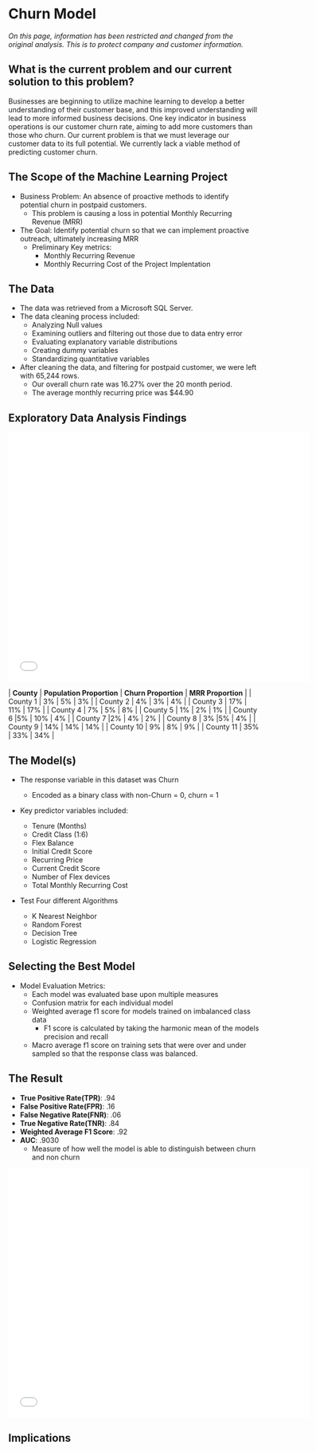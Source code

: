 # Churn Model

*On this page, information has been restricted and changed from the original analysis. This is to protect company and customer information.*

## What is the current problem and our current solution to this problem?
Businesses are beginning to utilize machine learning to develop a better understanding of their customer base, and this improved understanding will lead to more informed business decisions. One key indicator in business operations is our customer churn rate, aiming to add more customers than those who churn. Our current problem is that we must leverage our customer data to its full potential. We currently lack a viable method of predicting customer churn.
## The Scope of the Machine Learning Project
* Business Problem: An absence of proactive methods to identify potential churn in postpaid customers. 
   - This problem is causing a loss in potential Monthly Recurring Revenue (MRR)
* The Goal: Identify potential churn so that we can implement proactive outreach, ultimately increasing MRR
   - Preliminary Key metrics: 
      * Monthly Recurring Revenue
      * Monthly Recurring Cost of the Project Implentation

## The Data
* The data was retrieved from a Microsoft SQL Server.
* The data cleaning process included:
   - Analyzing Null values
   - Examining outliers and filtering out those due to data entry error
   - Evaluating explanatory variable distributions
   - Creating dummy variables
   - Standardizing quantitative variables
* After cleaning the data, and filtering for postpaid customer, we were left with 65,244 rows.
   - Our overall churn rate was 16.27% over the 20 month period.
   - The average monthly recurring price was $44.90


## Exploratory Data Analysis Findings

<iframe src="dummy_county_churn.html" width="120%" height="500" style="border:1px white;">  </iframe>


| **County** | **Population Proportion** | **Churn Proportion** | **MRR Proportion** |
| County 1 | 3% | 5% | 3% |
| County 2 | 4% | 3% | 4% |
| County 3 | 17% | 11% | 17% |
| County 4 | 7% | 5% | 8% |
| County 5 | 1% | 2% | 1% | 
| County 6 |5% | 10% | 4% |
| County 7 |2% | 4% | 2% |
| County 8 | 3% |5% | 4% |
| County 9 | 14% | 14% | 14% |
| County 10 | 9% | 8% | 9% |
| County 11 | 35% | 33% | 34% |


## The Model(s)
* The response variable in this dataset was Churn
   * Encoded as a binary class with non-Churn = 0, churn = 1
* Key predictor variables included:
   * Tenure (Months)
   * Credit Class (1:6)
   * Flex Balance
   * Initial Credit Score
   * Recurring Price
   * Current Credit Score
   * Number of Flex devices
   * Total Monthly Recurring Cost

* Test Four different Algorithms
   * K Nearest Neighbor
   * Random Forest
   * Decision Tree
   * Logistic Regression

## Selecting the Best Model
* Model Evaluation Metrics:
   * Each model was evaluated base upon multiple measures 
   * Confusion matrix for each individual model
   * Weighted average f1 score for models trained on imbalanced class data
      * F1 score is calculated by taking the harmonic mean of the models precision and recall
   * Macro average f1 score on training sets that were over and under sampled so that the response class was balanced. 

## The Result
* **True Positive Rate(TPR)**: .94
* **False Positive Rate(FPR)**: .16
* **False Negative Rate(FNR)**: .06
* **True Negative Rate(TNR)**: .84
* **Weighted Average F1 Score**: .92
* **AUC**: .9030
   * Measure of how well the model is able to distinguish between churn and non churn


<iframe src="plotly_roc.html" width="120%" height="500" style="border:1px white;">  </iframe>



## Implications


















